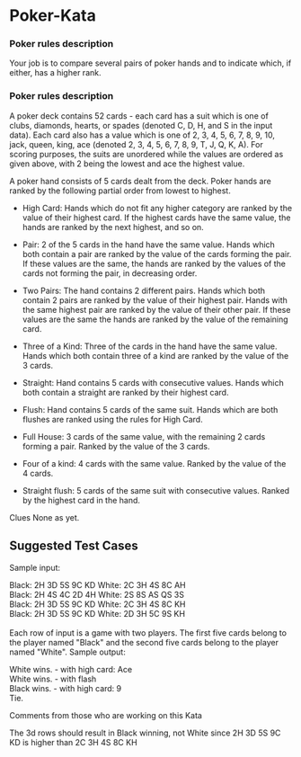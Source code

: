 # Poker-Kata

### Poker rules description

Your job is to compare several pairs of poker hands and to indicate which, 
if either, has a higher rank.

### Poker rules description

A poker deck contains 52 cards - each card has a suit which is one of clubs, 
diamonds, hearts, or spades (denoted C, D, H, and S in the input data). 
Each card also has a value which is one of 2, 3, 4, 5, 6, 7, 8, 9, 10, jack, 
queen, king, ace (denoted 2, 3, 4, 5, 6, 7, 8, 9, T, J, Q, K, A). For scoring 
purposes, the suits are unordered while the values are ordered as given above, 
with 2 being the lowest and ace the highest value.

A poker hand consists of 5 cards dealt from the deck. Poker hands are ranked
by the following partial order from lowest to highest.

-	High Card: Hands which do not fit any higher category are ranked by the 
	value of their highest card. If the highest cards have the same value, the 
	hands are ranked by the next highest, and so on.

-	Pair: 2 of the 5 cards in the hand have the same value. Hands which both 
	contain a pair are ranked by the value of the cards forming the pair. If 
	these values are the same, the hands are ranked by the values of the cards 
	not forming the pair, in decreasing order.

-	Two Pairs: The hand contains 2 different pairs. Hands which both contain 2 
	pairs are ranked by the value of their highest pair. Hands with the same 
	highest pair are ranked by the value of their other pair. If these values 
	are the same the hands are ranked by the value of the remaining card.

-	Three of a Kind: Three of the cards in the hand have the same value. 
	Hands which both contain three of a kind are ranked by the value of the 3 
	cards.

-	Straight: Hand contains 5 cards with consecutive values. Hands which both 
	contain a straight are ranked by their highest card.

-	Flush: Hand contains 5 cards of the same suit. Hands which are both flushes 
	are ranked using the rules for High Card.

-	Full House: 3 cards of the same value, with the remaining 2 cards forming a 
	pair. Ranked by the value of the 3 cards.

-	Four of a kind: 4 cards with the same value. Ranked by the value of the 4 cards.

-	Straight flush: 5 cards of the same suit with consecutive values. Ranked 
	by the highest card in the hand.

 

Clues
None as yet.

## Suggested Test Cases
Sample input:

Black: 2H 3D 5S 9C KD  White: 2C 3H 4S 8C AH <br>
Black: 2H 4S 4C 2D 4H  White: 2S 8S AS QS 3S <br>
Black: 2H 3D 5S 9C KD  White: 2C 3H 4S 8C KH <br>
Black: 2H 3D 5S 9C KD  White: 2D 3H 5C 9S KH <br>
<br>
Each row of input is a game with two players. The first five cards belong to the 
player named "Black" and the second five cards belong to the player named "White".
Sample output:

White wins. - with high card: Ace <br>
White wins. - with flash <br>
Black wins. - with high card: 9 <br>
Tie. <br>

 Comments from those who are working on this Kata

 The 3d rows should result in Black winning, not White since 2H 3D 5S 9C KD is higher
 than 2C 3H 4S 8C KH
